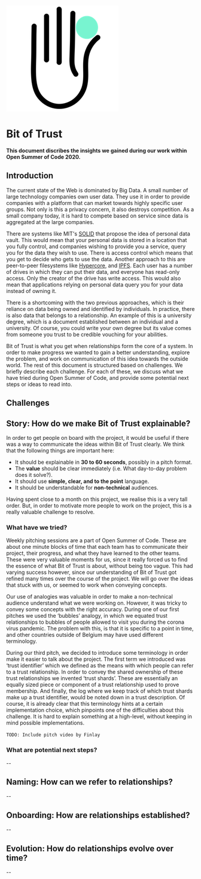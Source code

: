 ![Bit of Trust](https://raw.githubusercontent.com/oSoc20/bit-of-trust/master/img/bot.png)

# Bit of Trust

**This document discribes the insights we gained during our work within Open Summer of Code 2020.**

## Introduction

The current state of the Web is dominated by Big Data. A small number of large technology companies
own user data. They use it in order to provide companies with a platform that can market towards
highly specific user groups. Not only is this a privacy concern, it also destroys competition. As a
small company today, it is hard to compete based on service since data is aggregated at the large
companies.

There are systems like MIT's [SOLID](https://solid.mit.edu/) that propose the idea of personal
data vault. This would mean that your personal data is stored in a location that you fully control,
and companies wishing to provide you a service, query you for the data they wish to use. There is
access control which means that you get to decide who gets to use the data. Another approach to
this are peer-to-peer filesystems like [Hypercore](https://hypercore-protocol.org/), and
[IPFS](https://ipfs.io/). Each user has a number of drives in which they can put their data, and
everyone has read-only access. Only the creator of the drive has write access. This would also mean
that applications relying on personal data query you for your data instead of owning it.

There is a shortcoming with the two previous approaches, which is their reliance on data being
owned and identified by individuals. In practice, there is also data that belongs to a
relationship. An example of this is a university degree, which is a document established between an
individual and a university. Of course, you could write your own degree but its value comes from
someone you trust to be credible vouching for your abilities.

Bit of Trust is what you get when relationships form the core of a system. In order to make
progress we wanted to gain a better understanding, explore the problem, and work on communication
of this idea towards the outside world. The rest of this document is structured based on
challenges. We briefly describe each challenge. For each of these, we discuss what we have tried
during Open Summer of Code, and provide some potential next steps or ideas to read into.

## Challenges

## **Story**: How do we make Bit of Trust explainable?

In order to get people on board with the project, it would be useful if there was a way to
communicate the ideas within Bit of Trust clearly. We think that the following things are important
here:

- It should be explainable in **30 to 60 seconds**, possibly in a pitch format.
- The **value** should be clear immediately (i.e. What day-to-day problem does it solve?).
- It should use **simple, clear, and to the point** language.
- It should be understandable for **non-technical** audiences.

Having spent close to a month on this project, we realise this is a very tall order. But, in order
to motivate more people to work on the project, this is a really valuable challenge to resolve.

### What have we tried?

Weekly pitching sessions are a part of Open Summer of Code. These are about one minute blocks of
time that each team has to communicate their project, their progress, and what they have learned to
the other teams. These were very valuable moments for us, since it really forced us to find the
essence of what Bit of Trust is about, without being too vague. This had varying success however,
since our understanding of Bit of Trust got refined many times over the course of the project.
We will go over the ideas that stuck with us, or seemed to work when conveying concepts.

Our use of analogies was valuable in order to make a non-technical audience understand what we
were working on. However, it was tricky to convey some concepts with the right accuracy. During one
of our first pitches we used the ‘bubbles’ analogy, in which we equated trust relationships to
bubbles of people allowed to visit you during the corona virus pandemic. The problem with this, is
that it is specific to a point in time, and other countries outside of Belgium may have used
different terminology.

During our third pitch, we decided to introduce some terminology in order make it easier to talk
about the project. The first term we introduced was ‘trust identifier’ which we defined as the
means with which people can refer to a trust relationship. In order to convey the shared ownership
of these trust relationships we invented ‘trust shards’. These are essentially an equally sized
piece or component of a trust relationship used to prove membership. And finally, the log where we
keep track of which trust shards make up a trust identifier, would be noted down in a trust
description. Of course, it is already clear that this terminology hints at a certain implementation
choice, which pinpoints one of the difficulties about this challenge. It is hard to explain
something at a high-level, without keeping in mind possible implementations.

`TODO: Include pitch video by Finlay`

### What are potential next steps?

--

## **Naming**: How can we refer to relationships?

--

## **Onboarding**: How are relationships established?

--

## **Evolution**: How do relationships evolve over time?

--

